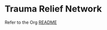 # Trauma Relief Network

Refer to the Org [README](https://github.com/lebanon-relief-project/.github/blob/main/profile/README.md)